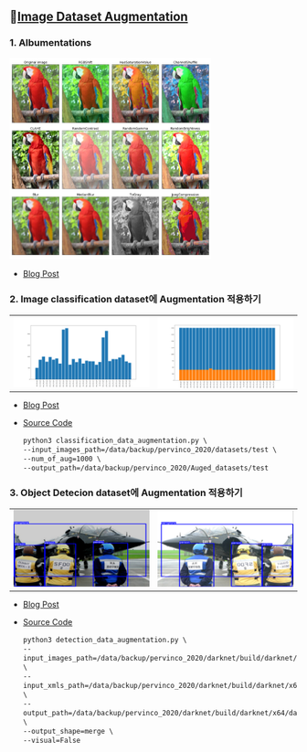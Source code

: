 ## 🚁[Image Dataset Augmentation](https://github.com/pervin0527/pervinco/blob/master/docs/Image_Dataset_Augmentation.md)

   ### 1. Albumentations

   <p align="left"><img src="../0.doc_imgs/albumentation.jpeg" width=70%></p>

   - [Blog Post](https://www.notion.so/pervin0527/Albumentation-540221895eb04681969a43ee6d8acf71)

   ### 2. Image classification dataset에 Augmentation 적용하기

   <table border="0">
   <tr>
      <td>
      <img src="../0.doc_imgs/cls_aug_start.png" width="100%" />
      </td>
      <td>
      <img src="../0.doc_imgs/cls_aug_end.png", width="100%" />
      </td>
   </tr>
   </table>  

   - [Blog Post](https://www.notion.so/pervin0527/Augmentation-pipeline-for-image-classification-4932be16eb914e5892b015980efce4df)
   - [Source Code](https://github.com/pervin0527/pervinco/blob/master/source/1.augmentation/classification_data_augmentation.py)

         python3 classification_data_augmentation.py \
         --input_images_path=/data/backup/pervinco_2020/datasets/test \
         --num_of_aug=1000 \
         --output_path=/data/backup/pervinco_2020/Auged_datasets/test

   ### 3. Object Detecion dataset에 Augmentation 적용하기

   <table border="0">
   <tr>
      <td>
      <img src="../0.doc_imgs/voc_aug1.png" width="200%" />
      </td>
      <td>
      <img src="../0.doc_imgs/voc_aug2.png", width="200%" />
      </td>
   </tr>
   </table> 

   - [Blog Post](https://www.notion.so/pervin0527/Augmentation-pipline-for-Object-Detection-4e239d6db6eb4fe09da8b66f6af1ba4a)
   - [Source Code](https://github.com/pervin0527/pervinco/blob/master/source/1.augmentation/detection_data_augmentation.py)  

         python3 detection_data_augmentation.py \
         --input_images_path=/data/backup/pervinco_2020/darknet/build/darknet/x64/data/obj/test/images \
         --input_xmls_path=/data/backup/pervinco_2020/darknet/build/darknet/x64/data/obj/test/xmls \
         --output_path=/data/backup/pervinco_2020/darknet/build/darknet/x64/data/obj/test/outputs \
         --output_shape=merge \
         --visual=False